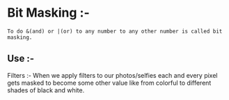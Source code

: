 # Bit Masking :-
```
To do &(and) or |(or) to any number to any other number is called bit masking. 
```
## Use :- 
Filters :- 
    When we apply filters to our photos/selfies each and every pixel gets masked to become some other value like from colorful to different shades of black and white.